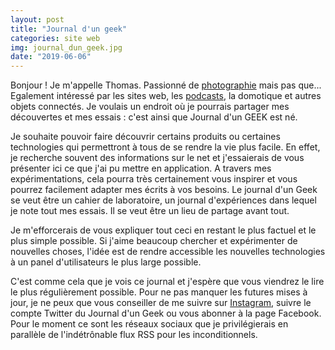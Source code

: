 ```yaml
---
layout: post
title: "Journal d'un geek"
categories: site web
img: journal_dun_geek.jpg
date: "2019-06-06"
---
```

Bonjour ! Je m'appelle Thomas. Passionné de [photographie](https://www.thomaschauvin.com) mais pas que... Egalement intéressé par les sites web, les [podcasts](https://www.tribulationsphotographiques.com), la domotique et autres objets connectés. Je voulais un endroit où je pourrais partager mes découvertes et mes essais : c'est ainsi que Journal d'un GEEK est né.

Je souhaite pouvoir faire découvrir certains produits ou certaines technologies qui permettront à tous de se rendre la vie plus facile. En effet, je recherche souvent des informations sur le net et j'essaierais de vous présenter ici ce que j'ai pu mettre en application. A travers mes expérimentations, cela pourra très certainement vous inspirer et vous pourrez facilement adapter mes écrits à vos besoins. Le journal d'un Geek se veut être un cahier de laboratoire, un journal d'expériences dans lequel je note tout mes essais. Il se veut être un lieu de partage avant tout.

Je m'efforcerais de vous expliquer tout ceci en restant le plus factuel et le plus simple possible. Si j'aime beaucoup chercher et expérimenter de nouvelles choses, l'idée est de rendre accessible les nouvelles technologies à un panel d'utilisateurs le plus large possible.

C'est comme cela que je vois ce journal et j'espère que vous viendrez le lire le plus régulièrement possible. Pour ne pas manquer les futures mises à jour, je ne peux que vous conseiller de me suivre sur [Instagram](https://www/instagram.com/journaldung33k), suivre le compte Twitter du Journal d'un Geek ou vous abonner à la page Facebook. Pour le moment ce sont les réseaux sociaux que je privilégierais en parallèle de l'indétrônable flux RSS pour les inconditionnels.